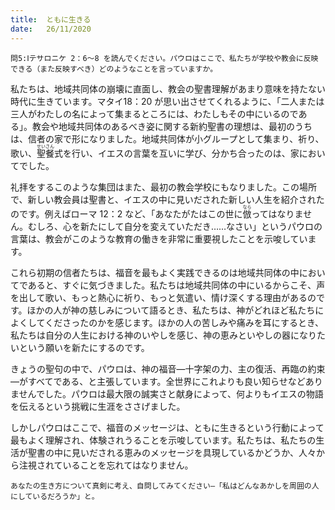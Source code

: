 ```yaml
---
title:  ともに生きる
date:   26/11/2020
---
```


`問5:Ⅰテサロニケ 2：6～8 を読んでください。パウロはここで、私たちが学校や教会に反映できる（また反映すべき）どのようなことを言っていますか。`

私たちは、地域共同体の崩壊に直面し、教会の聖書理解があまり意味を持たない時代に生きています。マタイ18：20 が思い出させてくれるように、「二人または三人がわたしの名によって集まるところには、わたしもその中にいるのである」。教会や地域共同体のあるべき姿に関する新約聖書の理想は、最初のうちは、信者の家で形になりました。地域共同体が小グループとして集まり、祈り、歌い、<ruby>聖<rt>せい</rt>餐<rt>さん</rt></ruby>式を行い、イエスの言葉を互いに学び、分かち合ったのは、家においてでした。

礼拝をするこのような集団はまた、最初の教会学校にもなりました。この場所で、新しい教会員は聖書と、イエスの中に見いだされた新しい人生を紹介されたのです。例えばローマ 12：2 など、「あなたがたはこの世に<ruby>倣<rt>なら</rt></ruby>ってはなりません。むしろ、心を新たにして自分を変えていただき……なさい」というパウロの言葉は、教会がこのような教育の働きを非常に重要視したことを示唆しています。

これら初期の信者たちは、福音を最もよく実践できるのは地域共同体の中においてであると、すぐに気づきました。私たちは地域共同体の中にいるからこそ、声を出して歌い、もっと熱心に祈り、もっと気遣い、情け深くする理由があるのです。ほかの人が神の慈しみについて語るとき、私たちは、神がどれほど私たちによくしてくださったのかを感じます。ほかの人の苦しみや痛みを耳にするとき、私たちは自分の人生における神のいやしを感じ、神の恵みといやしの器になりたいという願いを新たにするのです。

きょうの聖句の中で、パウロは、神の福音―十字架の力、主の復活、再臨の約束―がすべてである、と主張しています。全世界にこれよりも良い知らせなどありませんでした。パウロは最大限の誠実さと献身によって、何よりもイエスの物語を伝えるという挑戦に生涯をささげました。

しかしパウロはここで、福音のメッセージは、ともに生きるという行動によって最もよく理解され、体験されうることを示唆しています。私たちは、私たちの生活が聖書の中に見いだされる恵みのメッセージを具現しているかどうか、人々から注視されていることを忘れてはなりません。

`あなたの生き方について真剣に考え、自問してみてください―「私はどんなあかしを周囲の人にしているだろうか」と。`